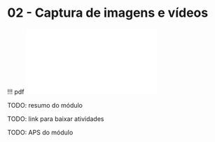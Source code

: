 # 02 - Captura de imagens e vídeos

!!! pdf
    ![](slides.pdf)

TODO: resumo do módulo

TODO: link para baixar atividades

TODO: APS do módulo

